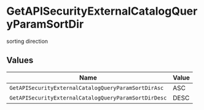 # GetAPISecurityExternalCatalogQueryParamSortDir

sorting direction


## Values

| Name                                                 | Value                                                |
| ---------------------------------------------------- | ---------------------------------------------------- |
| `GetAPISecurityExternalCatalogQueryParamSortDirAsc`  | ASC                                                  |
| `GetAPISecurityExternalCatalogQueryParamSortDirDesc` | DESC                                                 |